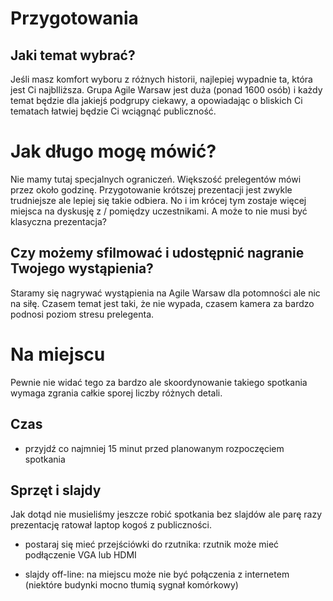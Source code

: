 # Przygotowania

## Jaki temat wybrać?

Jeśli masz komfort wyboru z różnych historii, najlepiej wypadnie ta, która jest Ci najblliższa. Grupa Agile Warsaw jest duża (ponad 1600 osób) i każdy temat będzie dla jakiejś podgrupy ciekawy, a opowiadając o bliskich Ci tematach łatwiej będzie Ci wciągnąć publiczność.

# Jak długo mogę mówić?

Nie mamy tutaj specjalnych ograniczeń. Większość prelegentów mówi przez około godzinę. Przygotowanie krótszej prezentacji jest zwykle trudniejsze ale lepiej się takie odbiera. No i im krócej tym zostaje więcej miejsca na dyskusję z / pomiędzy uczestnikami. A może to nie musi być klasyczna prezentacja?

## Czy możemy sfilmować i udostępnić nagranie Twojego wystąpienia?

Staramy się nagrywać wystąpienia na Agile Warsaw dla potomności ale nic na siłę. Czasem temat jest taki, że nie wypada, czasem kamera za bardzo podnosi poziom stresu prelegenta.

# Na miejscu

Pewnie nie widać tego za bardzo ale skoordynowanie takiego spotkania wymaga zgrania całkie sporej liczby różnych detali.

## Czas
   - przyjdź co najmniej 15 minut przed planowanym rozpoczęciem spotkania

## Sprzęt i slajdy

Jak dotąd nie musieliśmy jeszcze robić spotkania bez slajdów ale parę razy prezentację ratował laptop kogoś z publiczności.
   
   - postaraj się mieć przejściówki do rzutnika: rzutnik może mieć podłączenie VGA lub HDMI
   
   - slajdy off-line: na miejscu może nie być połączenia z internetem (niektóre budynki mocno tłumią sygnał komórkowy)

